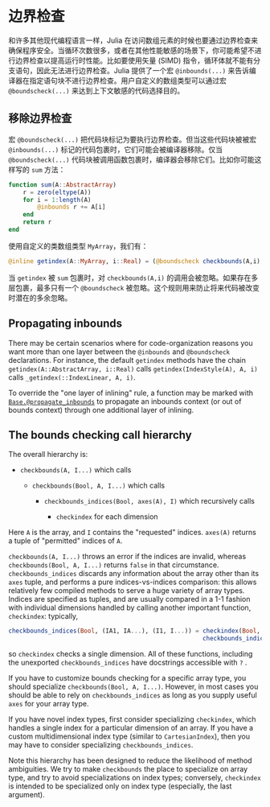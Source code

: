 # 边界检查

和许多其他现代编程语言一样，Julia 在访问数组元素的时候也要通过边界检查来确保程序安全。当循环次数很多，或者在其他性能敏感的场景下，你可能希望不进行边界检查以提高运行时性能。比如要使用矢量 (SIMD) 指令，循环体就不能有分支语句，因此无法进行边界检查。Julia 提供了一个宏 `@inbounds(...)` 来告诉编译器在指定语句块不进行边界检查。用户自定义的数组类型可以通过宏 `@boundscheck(...)` 来达到上下文敏感的代码选择目的。

## 移除边界检查

宏 `@boundscheck(...)` 把代码块标记为要执行边界检查。但当这些代码块被被宏 `@inbounds(...)` 标记的代码包裹时，它们可能会被编译器移除。仅当`@boundscheck(...)` 代码块被调用函数包裹时，编译器会移除它们。比如你可能这样写的 `sum` 方法： 

```julia
function sum(A::AbstractArray)
    r = zero(eltype(A))
    for i = 1:length(A)
        @inbounds r += A[i]
    end
    return r
end
```

使用自定义的类数组类型 `MyArray`，我们有：

```julia
@inline getindex(A::MyArray, i::Real) = (@boundscheck checkbounds(A,i); A.data[to_index(i)])
```

当 `getindex` 被 `sum` 包裹时，对 `checkbounds(A,i)` 的调用会被忽略。如果存在多层包裹，最多只有一个 `@boundscheck` 被忽略。这个规则用来防止将来代码被改变时潜在的多余忽略。

## Propagating inbounds

There may be certain scenarios where for code-organization reasons you want more than one layer
between the `@inbounds` and `@boundscheck` declarations. For instance, the default `getindex`
methods have the chain `getindex(A::AbstractArray, i::Real)` calls `getindex(IndexStyle(A), A, i)`
calls `_getindex(::IndexLinear, A, i)`.

To override the "one layer of inlining" rule, a function may be marked with
[`Base.@propagate_inbounds`](@ref) to propagate an inbounds context (or out of bounds
context) through one additional layer of inlining.

## The bounds checking call hierarchy

The overall hierarchy is:

  * `checkbounds(A, I...)` which calls

      * `checkbounds(Bool, A, I...)` which calls

          * `checkbounds_indices(Bool, axes(A), I)` which recursively calls

              * `checkindex` for each dimension

Here `A` is the array, and `I` contains the "requested" indices. `axes(A)` returns a tuple
of "permitted" indices of `A`.

`checkbounds(A, I...)` throws an error if the indices are invalid, whereas `checkbounds(Bool, A, I...)`
returns `false` in that circumstance.  `checkbounds_indices` discards any information about the
array other than its `axes` tuple, and performs a pure indices-vs-indices comparison: this
allows relatively few compiled methods to serve a huge variety of array types. Indices are specified
as tuples, and are usually compared in a 1-1 fashion with individual dimensions handled by calling
another important function, `checkindex`: typically,

```julia
checkbounds_indices(Bool, (IA1, IA...), (I1, I...)) = checkindex(Bool, IA1, I1) &
                                                      checkbounds_indices(Bool, IA, I)
```

so `checkindex` checks a single dimension.  All of these functions, including the unexported
`checkbounds_indices` have docstrings accessible with `?` .

If you have to customize bounds checking for a specific array type, you should specialize `checkbounds(Bool, A, I...)`.
However, in most cases you should be able to rely on `checkbounds_indices` as long as you supply
useful `axes` for your array type.

If you have novel index types, first consider specializing `checkindex`, which handles a single
index for a particular dimension of an array.  If you have a custom multidimensional index type
(similar to `CartesianIndex`), then you may have to consider specializing `checkbounds_indices`.

Note this hierarchy has been designed to reduce the likelihood of method ambiguities.  We try
to make `checkbounds` the place to specialize on array type, and try to avoid specializations
on index types; conversely, `checkindex` is intended to be specialized only on index type (especially,
the last argument).
